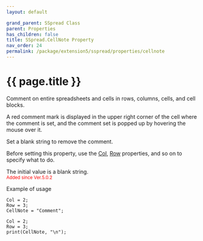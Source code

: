 ```yaml
---
layout: default

grand_parent: SSpread Class
parent: Properties
has_children: false
title: SSpread.CellNote Property
nav_order: 24
permalink: /package/extension5/sspread/properties/cellnote
---
```

# {{ page.title }}

Comment on entire spreadsheets and cells in rows, columns, cells, and cell blocks.

A red comment mark is displayed in the upper right corner of the cell where the comment is set, and the comment set is popped up by hovering the mouse over it.

Set a blank string to remove the comment.

Before setting this property, use the <a href="/package/extension5/sspread/properties/col">Col</a>, <a href="/package/extension5/sspread/properties/row">Row</a> properties, and so on to specify what to do.

The initial value is a blank string. <br><small><span style="color:red">Added since Ver.5.0.2</span></small>

Example of usage<br>
```
Col = 2;
Row = 3;
CellNote = "Comment";
 
Col = 2;
Row = 3;
print(CellNote, "\n");
```
